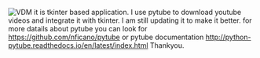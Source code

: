 ![VDM](tkinter_projects/idm_image.png)
it is tkinter based application.
I use pytube to download youtube videos and integrate it with tkinter.
I am still updating it to make it better.
for more datails about pytube you can look for https://github.com/nficano/pytube
or pytube documentation http://python-pytube.readthedocs.io/en/latest/index.html
Thankyou.
